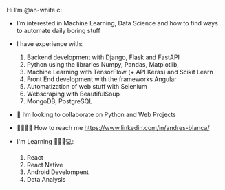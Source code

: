Hi I’m @an-white c:
- I’m interested in Machine Learning, Data Science and how to find ways to automate daily boring stuff 
- I have experience with:
  1.  Backend development with Django, Flask and FastAPI
  2.  Python using the libraries Numpy, Pandas, Matplotlib, 
  3.  Machine Learning with TensorFlow (+ API Keras) and Scikit Learn
  4.  Front End development with the frameworks Angular
  5.  Automatization of web stuff with Selenium 
  6.  Webscraping with BeautifulSoup
  7.  MongoDB, PostgreSQL
- 🥽 I’m looking to collaborate on Python and Web Projects
- 🙋‍♂️🙋‍♀️ How to reach me https://www.linkedin.com/in/andres-blanca/

- I'm Learning 👨‍🎓🔜💻:
  1. React
  2. React Native
  3. Android Develompent
  4. Data Analysis
<!---
an-white/an-white is a ✨ special ✨ repository because its `README.md` (this file) appears on your GitHub profile.
You can click the Preview link to take a look at your changes.
--->
